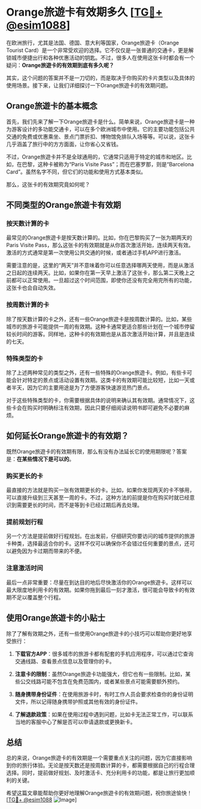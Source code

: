 # Orange旅遊卡有效期多久 [[TG💪+ @esim1088](https://t.me/s/esim1088)]

在欧洲旅行，尤其是法国、德国、意大利等国家，Orange旅遊卡（Orange Tourist Card）是一个非常受欢迎的选择。它不仅仅是一张普通的交通卡，更是解锁城市便捷出行和各种优惠活动的钥匙。不过，很多人在使用这张卡时都会有一个疑问：**Orange旅遊卡的有效期到底有多久呢？**

其实，这个问题的答案并不是一刀切的，而是取决于你购买的卡片类型以及具体的使用场景。接下来，让我们详细探讨一下Orange旅遊卡的有效期问题。

## Orange旅遊卡的基本概念

首先，我们先来了解一下Orange旅遊卡是什么。简单来说，Orange旅遊卡是一种为游客设计的多功能交通卡，可以在多个欧洲城市中使用。它的主要功能包括公共交通的免费或优惠乘坐、景点门票折扣、博物馆免排队入场等等。可以说，这张卡几乎涵盖了旅行中的方方面面，让你省心又省钱。

不过，Orange旅遊卡并不是全球通用的，它通常只适用于特定的城市和地区。比如，在巴黎，这种卡被称为“Paris Visite Pass”；而在巴塞罗那，则是“Barcelona Card”。虽然名字不同，但它们的功能和使用方式基本类似。

那么，这张卡的有效期究竟如何呢？

## 不同类型的Orange旅遊卡有效期

### 按天数计算的卡

最常见的Orange旅遊卡是按天数计算的。比如，你在巴黎购买了一张为期两天的Paris Visite Pass，那么这张卡的有效期就是从你首次激活开始，连续两天有效。激活的方式通常是第一次使用公共交通的时候，或者通过手机APP进行激活。

需要注意的是，这里的“两天”并不意味着你可以任意选择哪两天使用，而是从激活之日起的连续两天。比如，如果你在第一天早上激活了这张卡，那么第二天晚上之前都可以正常使用。一旦超过这个时间范围，即使你还没有完全用完所有的功能，这张卡也会自动失效。

### 按周数计算的卡

除了按天数计算的卡之外，还有一些Orange旅遊卡是按周数计算的。比如，某些城市的旅游卡可能提供一周的有效期。这种卡通常更适合那些计划在一个城市停留较长时间的游客。同样地，这种卡的有效期也是从首次激活开始计算，并且是连续的七天。

### 特殊类型的卡

除了上述两种常见的类型之外，还有一些特殊的Orange旅遊卡。例如，有些卡可能会针对特定的景点或活动设置有效期。这类卡的有效期可能比较短，比如一天或者半天，因为它的主要用途是为了方便游客快速游览热门景点。

对于这些特殊类型的卡，你需要根据具体的说明来确认其有效期。通常情况下，这些卡会在购买时明确标注有效期，因此只要仔细阅读说明书即可避免不必要的麻烦。

## 如何延长Orange旅遊卡的有效期？

既然Orange旅遊卡的有效期有限，那么有没有办法延长它的使用期限呢？答案是：**在某些情况下是可以的**。

### 购买更长的卡

最直接的方法就是购买一张有效期更长的卡。比如，如果你发现两天的卡不够用，可以直接升级到三天甚至一周的卡。不过，这种方法的前提是你在购买时就已经意识到需要更长的时间，而不是等到卡已经过期后再去处理。

### 提前规划行程

另一个方法是提前做好行程规划。在出发前，仔细研究你要访问的城市提供的旅游卡种类，选择最适合你的卡。这样不仅可以确保你不会错过任何重要的景点，还可以避免因为卡过期而带来的不便。

### 注意激活时间

最后一点非常重要：尽量在到达目的地后尽快激活你的Orange旅遊卡。这样可以最大限度地利用卡的有效期。如果你拖到最后一刻才激活，很可能会导致卡的有效期不足以覆盖整个行程。

## 使用Orange旅遊卡的小贴士

除了了解有效期之外，还有一些使用Orange旅遊卡的小技巧可以帮助你更好地享受旅行：

1. **下载官方APP**：很多城市的旅游卡都有配套的手机应用程序，可以通过它查询交通线路、查看景点信息以及管理你的卡。
   
2. **注意卡的限制**：虽然Orange旅遊卡功能强大，但它也有一些限制。比如，某些公交线路可能不包含在免费范围内，或者某些景点可能需要额外预约。

3. **随身携带身份证件**：在使用旅游卡时，有时工作人员会要求检查你的身份证明文件，所以记得随身携带护照或其他有效的身份证件。

4. **了解退款政策**：如果在使用过程中遇到问题，比如卡无法正常工作，可以联系当地的客服中心了解是否可以申请退款或更换新卡。

## 总结

总的来说，Orange旅遊卡的有效期是一个需要重点关注的问题，因为它直接影响到你的旅行体验。无论是按天数还是按周数计算的卡，都需要根据自己的行程合理选择。同时，提前做好规划、及时激活卡、充分利用卡的功能，都是让旅行更加顺利的关键。

希望这篇文章能帮助你更好地理解Orange旅遊卡的有效期问题，祝你旅途愉快！[[TG💪+ @esim1088](https://t.me/s/esim1088) ![Image](https://i.postimg.cc/4NQfJmqS/Snipaste-2025-05-13-00-14-12.png)]